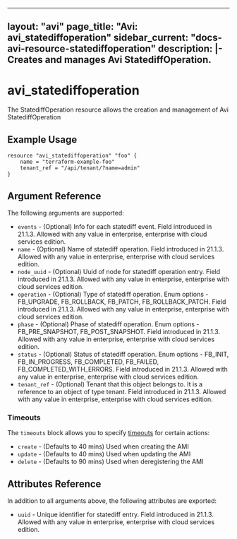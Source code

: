 <!--
    Copyright 2021 VMware, Inc.
    SPDX-License-Identifier: Mozilla Public License 2.0
-->
---
layout: "avi"
page_title: "Avi: avi_statediffoperation"
sidebar_current: "docs-avi-resource-statediffoperation"
description: |-
  Creates and manages Avi StatediffOperation.
---

# avi_statediffoperation

The StatediffOperation resource allows the creation and management of Avi StatediffOperation

## Example Usage

```hcl
resource "avi_statediffoperation" "foo" {
    name = "terraform-example-foo"
    tenant_ref = "/api/tenant/?name=admin"
}
```

## Argument Reference

The following arguments are supported:

* `events` - (Optional) Info for each statediff event. Field introduced in 21.1.3. Allowed with any value in enterprise, enterprise with cloud services edition.
* `name` - (Optional) Name of statediff operation. Field introduced in 21.1.3. Allowed with any value in enterprise, enterprise with cloud services edition.
* `node_uuid` - (Optional) Uuid of node for statediff operation entry. Field introduced in 21.1.3. Allowed with any value in enterprise, enterprise with cloud services edition.
* `operation` - (Optional) Type of statediff operation. Enum options - FB_UPGRADE, FB_ROLLBACK, FB_PATCH, FB_ROLLBACK_PATCH. Field introduced in 21.1.3. Allowed with any value in enterprise, enterprise with cloud services edition.
* `phase` - (Optional) Phase of statediff operation. Enum options - FB_PRE_SNAPSHOT, FB_POST_SNAPSHOT. Field introduced in 21.1.3. Allowed with any value in enterprise, enterprise with cloud services edition.
* `status` - (Optional) Status of statediff operation. Enum options - FB_INIT, FB_IN_PROGRESS, FB_COMPLETED, FB_FAILED, FB_COMPLETED_WITH_ERRORS. Field introduced in 21.1.3. Allowed with any value in enterprise, enterprise with cloud services edition.
* `tenant_ref` - (Optional) Tenant that this object belongs to. It is a reference to an object of type tenant. Field introduced in 21.1.3. Allowed with any value in enterprise, enterprise with cloud services edition.


### Timeouts

The `timeouts` block allows you to specify [timeouts](https://www.terraform.io/docs/configuration/resources.html#timeouts) for certain actions:

* `create` - (Defaults to 40 mins) Used when creating the AMI
* `update` - (Defaults to 40 mins) Used when updating the AMI
* `delete` - (Defaults to 90 mins) Used when deregistering the AMI

## Attributes Reference

In addition to all arguments above, the following attributes are exported:

* `uuid` -  Unique identifier for statediff entry. Field introduced in 21.1.3. Allowed with any value in enterprise, enterprise with cloud services edition.

